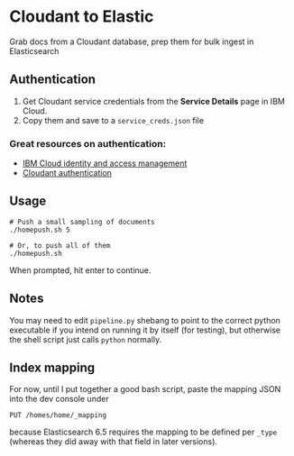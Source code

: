 # Cloudant to Elastic
Grab docs from a Cloudant database, prep them for bulk ingest in Elasticsearch

## Authentication
1. Get Cloudant service credentials from the **Service Details** page in IBM Cloud.
2. Copy them and save to a `service_creds.json` file

### Great resources on authentication: 
* [IBM Cloud identity and access management](https://cloud.ibm.com/docs/services/Cloudant/guides?topic=cloudant-ibm-cloud-identity-and-access-management-iam-)
* [Cloudant authentication](https://cloud.ibm.com/docs/services/Cloudant/api?topic=cloudant-authentication)

## Usage
```
# Push a small sampling of documents
./homepush.sh 5

# Or, to push all of them
./homepush.sh
```

When prompted, hit enter to continue.

## Notes
You may need to edit `pipeline.py` shebang to point to the correct python executable
if you intend on running it by itself (for testing), but otherwise the shell
script just calls `python` normally.

## Index mapping
For now, until I put together a good bash script, paste the mapping JSON into the dev console under

```
PUT /homes/home/_mapping
```
because Elasticsearch 6.5 requires the mapping to be defined per `_type` (whereas they did away
with that field in later versions).


